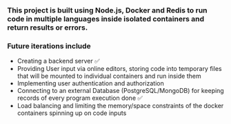 ### This project is built using Node.js, Docker and Redis to run code in multiple languages inside isolated containers and return results or errors.

### Future iterations include
- Creating a backend server ✅
- Providing User input via online editors, storing code into temporary files that will be mounted to individual containers and run inside them
- Implementing user authentication and authorization
- Connecting to an external Database (PostgreSQL/MongoDB) for keeping records of every program execution done ✅
- Load balancing and limiting the memory/space constraints of the docker containers spinning up on code inputs
